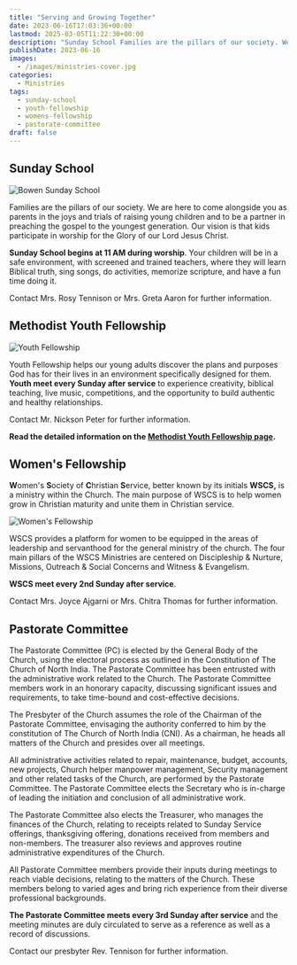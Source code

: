 ```yaml
---
title: "Serving and Growing Together"
date: 2023-06-16T17:03:36+00:00
lastmod: 2025-03-05T11:22:30+00:00
description: "Sunday School Families are the pillars of our society. We are here to come alongside you as parents in the joys and trials of raising young children and to be a partner in preaching the gospel to the youngest generation. Our vision is that kids participate in worship for the Glory of our Lord Jesus"
publishDate: 2023-06-16
images:
  - /images/ministries-cover.jpg
categories:
  - Ministries
tags:
  - sunday-school
  - youth-fellowship
  - womens-fellowship
  - pastorate-committee
draft: false
---
```


## Sunday School

![Bowen Sunday School](/images/Bowen-Sunday-School.jpg)

Families are the pillars of our society. We are here to come alongside you as parents in the joys and trials of raising young children and to be a partner in preaching the gospel to the youngest generation. Our vision is that kids participate in worship for the Glory of our Lord Jesus Christ.

**Sunday School begins at 11 AM during worship**. Your children will be in a safe environment, with screened and trained teachers, where they will learn Biblical truth, sing songs, do activities, memorize scripture, and have a fun time doing it.

Contact Mrs. Rosy Tennison or Mrs. Greta Aaron for further information.

## Methodist Youth Fellowship

![Youth Fellowship](/images/Youth-Fellowship.jpg)

Youth Fellowship helps our young adults discover the plans and purposes God has for their lives in an environment specifically designed for them. **Youth meet every Sunday after service** to experience creativity, biblical teaching, live music, competitions, and the opportunity to build authentic and healthy relationships.

Contact Mr. Nickson Peter for further information.

**Read the detailed information on the [Methodist Youth Fellowship page](/myf/).**

## Women's Fellowship

**W**omen's **S**ociety of **C**hristian **S**ervice, better known by its initials **WSCS,** is a ministry within the Church. The main purpose of WSCS is to help women grow in Christian maturity and unite them in Christian service.

![Women's Fellowship](/images/Womens-Fellowship.jpg)

WSCS provides a platform for women to be equipped in the areas of leadership and servanthood for the general ministry of the church. The four main pillars of the WSCS Ministries are centered on Discipleship & Nurture, Missions, Outreach & Social Concerns and Witness & Evangelism.

**WSCS meet every 2nd Sunday after service**.

Contact Mrs. Joyce Ajgarni or Mrs. Chitra Thomas for further information.

## Pastorate Committee

The Pastorate Committee (PC) is elected by the General Body of the Church, using the electoral process as outlined in the Constitution of The Church of North India. The Pastorate Committee has been entrusted with the administrative work related to the Church. The Pastorate Committee members work in an honorary capacity, discussing significant issues and requirements, to take time-bound and cost-effective decisions.

The Presbyter of the Church assumes the role of the Chairman of the Pastorate Committee, envisaging the authority conferred to him by the constitution of The Church of North India (CNI). As a chairman, he heads all matters of the Church and presides over all meetings.

All administrative activities related to repair, maintenance, budget, accounts, new projects, Church helper manpower management, Security management and other related tasks of the Church, are performed by the Pastorate Committee. The Pastorate Committee elects the Secretary who is in-charge of leading the initiation and conclusion of all administrative work.

The Pastorate Committee also elects the Treasurer, who manages the finances of the Church, relating to receipts related to Sunday Service offerings, thanksgiving offering, donations received from members and non-members. The treasurer also reviews and approves routine administrative expenditures of the Church.

All Pastorate Committee members provide their inputs during meetings to reach viable decisions, relating to the matters of the Church. These members belong to varied ages and bring rich experience from their diverse professional backgrounds.

**The Pastorate Committee meets every 3rd Sunday after service** and the meeting minutes are duly circulated to serve as a reference as well as a record of discussions.

Contact our presbyter Rev. Tennison for further information.